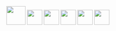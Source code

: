 <div display="inline">
  <img width="50" src="https://cdn.jsdelivr.net/gh/devicons/devicon@latest/icons/php/php-original.svg" />
  <img width="40" src="https://cdn.jsdelivr.net/gh/devicons/devicon@latest/icons/cakephp/cakephp-original.svg" />
  <img width="40" src="https://cdn.jsdelivr.net/gh/devicons/devicon@latest/icons/laravel/laravel-original.svg" />
  <img width="40" src="https://cdn.jsdelivr.net/gh/devicons/devicon@latest/icons/html5/html5-original.svg"  />
  <img width="40" src="https://cdn.jsdelivr.net/gh/devicons/devicon@latest/icons/javascript/javascript-plain.svg" />
  <img width="40" src="https://cdn.jsdelivr.net/gh/devicons/devicon@latest/icons/mysql/mysql-original-wordmark.svg" />
</div>
